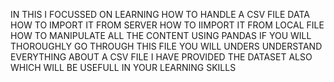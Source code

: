 IN THIS I FOCUSSED ON LEARNING HOW TO HANDLE A CSV FILE DATA 
HOW TO IMPORT IT FROM SERVER 
HOW TO IIMPORT IT FROM LOCAL FILE 
HOW TO MANIPULATE ALL THE CONTENT USING PANDAS 
IF YOU WILL THOROUGHLY GO THROUGH THIS FILE YOU WILL UNDERS  UNDERSTAND EVERYTHING ABOUT A CSV FILE 
I HAVE PROVIDED THE DATASET ALSO WHICH WILL BE USEFULL IN YOUR LEARNING SKILLS
